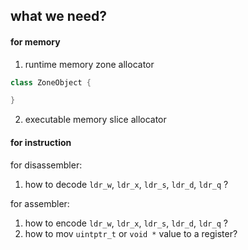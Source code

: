 ## what we need?

#### for memory
1. runtime memory zone allocator

```c++
class ZoneObject {

}
```

2. executable memory slice allocator

#### for instruction

for disassembler:

1. how to decode `ldr_w`, `ldr_x`, `ldr_s`, `ldr_d`, `ldr_q` ?

for assembler:

1. how to encode `ldr_w`, `ldr_x`, `ldr_s`, `ldr_d`, `ldr_q` ?
2. how to mov `uintptr_t` or `void *` value to a register?